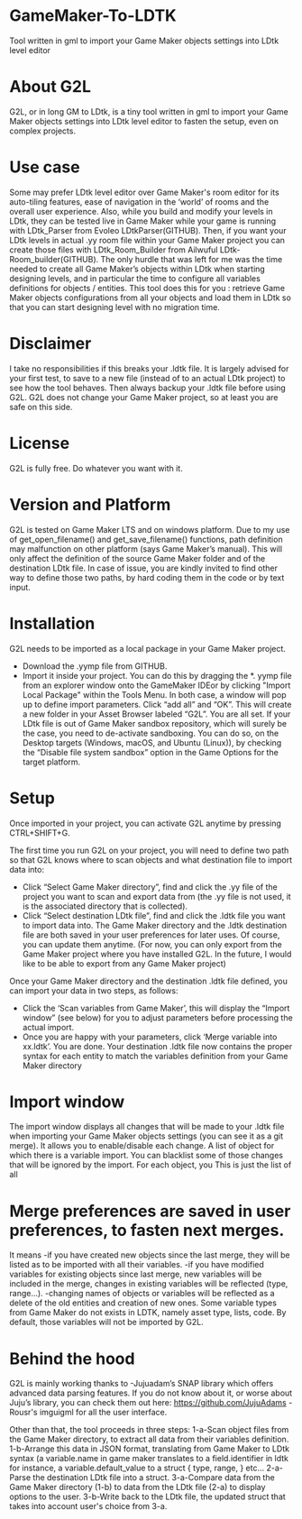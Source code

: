 # GameMaker-To-LDTK
Tool written in gml to import your Game Maker objects settings into LDtk level editor

# About G2L
G2L, or in long GM to LDtk, is a tiny tool written in gml to import your Game Maker objects settings into LDtk level editor to fasten the setup, even on complex projects.

# Use case
Some may prefer LDtk level editor over Game Maker's room editor for its auto-tiling features, ease of navigation in the ‘world’ of rooms and the overall user experience. Also, while you build and modify your levels in LDtk, they can be tested live in Game Maker while your game is running with LDtk_Parser from Evoleo LDtkParser(GITHUB). Then, if you want your LDtk levels in actual .yy room file within your Game Maker project you can create those files  with LDtk_Room_Builder from Ailwuful LDtk-Room_builder(GITHUB). The only hurdle that was left for me was the time needed to create all Game Maker’s objects within LDtk when starting designing levels, and in particular the time to configure all variables definitions for objects / entities. This tool does this for you : retrieve Game Maker objects configurations from all your objects and load them in LDtk so that you can start designing level with no migration time.

# Disclaimer
I take no responsibilities if this breaks your .ldtk file. 
It is largely advised for your first test, to save to a new file (instead of to an actual LDtk project) to see how the tool behaves. Then always backup your .ldtk file before using G2L.
G2L does not change your Game Maker project, so at least you are safe on this side.

# License
G2L is fully free. Do whatever you want with it.

# Version and Platform
G2L is tested on Game Maker LTS and on windows platform.
Due to my use of get_open_filename() and get_save_filename() functions, path definition may malfunction on other platform (says Game Maker’s manual). This will only affect the definition of the source Game Maker folder and of the destination LDtk file. In case of issue, you are kindly invited to find other way to define those two paths, by hard coding them in the code or by text input.

# Installation
G2L needs to be imported as a local package in your Game Maker project.
-	Download the .yymp file from GITHUB.
-	Import it inside your project. You can do this by dragging the *. yymp file from an explorer window onto the GameMaker IDEor by clicking "Import Local Package" within the Tools Menu. In both case, a window will pop up to define import parameters. Click “add all” and “OK”. This will create a new folder in your Asset Browser labeled “G2L”. You are all set.
If your LDtk file is out of Game Maker sandbox repository, which will surely be the case, you need to de-activate sandboxing. You can do so, on the Desktop targets (Windows, macOS, and Ubuntu (Linux)), by checking the “Disable file system sandbox” option in the Game Options for the target platform.

# Setup
Once imported in your project, you can activate G2L anytime by pressing CTRL+SHIFT+G.

The first time you run G2L on your project, you will need to define two path so that G2L knows where to scan objects and what destination file to import data into:
-	Click “Select Game Maker directory”, find and click the .yy file of the project you want to scan and export data from (the .yy file is not used, it is the associated directory that is collected).
-	Click “Select destination LDtk file”, find and click the .ldtk file you want to import data into.
The Game Maker directory and the .ldtk destination file are both saved in your user preferences for later uses. Of course, you can update them anytime.
(For now, you can only export from the Game Maker project where you have installed G2L. In the future, I would like to be able to export from any Game Maker project)

Once your Game Maker directory and the destination .ldtk file defined, you can import your data in two steps, as follows:
-	Click the ‘Scan variables from Game Maker’, this will display the “Import window” (see below) for you to adjust parameters before processing the actual import.
-	Once you are happy with your parameters,  click ‘Merge variable into xx.ldtk’.
You are done. Your destination .ldtk file now contains the proper syntax for each entity to match the variables definition from your Game Maker directory

# Import window
The import window displays all changes that will be made to your .ldtk file when importing your Game Maker objects settings (you can see it as a git merge). 
It allows you to enable/disable each change.
A list of object for which there is a variable import. You can blacklist some of those changes that will be ignored by the import.
For each object, you This is just the list of all

# Merge preferences are saved in user preferences, to fasten next merges.
It means
-if you have created new objects since the last merge, they will be listed as to be imported with all their variables.
-if you have modified variables for existing objects since last merge, new variables will be included in the merge, changes in existing variables will be reflected (type, range...).
-changing names of objects or variables will be reflected as a delete of the old entities and creation of new ones.
Some variable types from Game Maker do not exists in LDTK, namely asset type, lists, code. By default, those variables will not be imported by G2L.

# Behind the hood
G2L is mainly working thanks to 
-Jujuadam’s SNAP library which offers advanced data parsing features. If you do not know about it, or worse about Juju’s library, you can check them out here: https://github.com/JujuAdams
-Rousr's imguigml for all the user interface.

Other than that, the tool proceeds in three steps:
1-a-Scan object files from the Game Maker directory, to extract all data from their variables definition. 
1-b-Arrange this data in JSON format, translating from Game Maker to LDtk syntax (a variable.name in game maker translates to a field.identifier in ldtk for instance, a variable.default_value to a struct { type, range, } etc…
2-a-Parse the destination LDtk file into a struct.
3-a-Compare data from the Game Maker directory (1-b) to data from the LDtk file (2-a) to display options to the user. 
3-b-Write back to the LDtk file, the updated struct that takes into account user's choice from 3-a.

